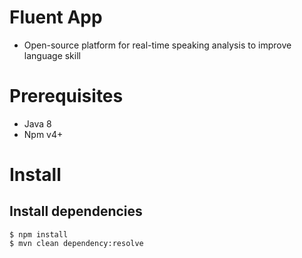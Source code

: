 # Fluent App
* Open-source platform for real-time speaking analysis to improve language skill

# Prerequisites
  * Java 8
  * Npm v4+
  
# Install

## Install dependencies
```
$ npm install
$ mvn clean dependency:resolve
```
